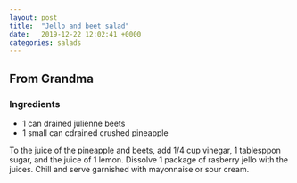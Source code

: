 ```yaml
---
layout: post
title:  "Jello and beet salad"
date:   2019-12-22 12:02:41 +0000
categories: salads
---
```


## From Grandma
### Ingredients
* 1 can drained julienne beets
* 1 small can cdrained crushed pineapple


To the juice of the pineapple and beets, add 1/4 cup vinegar, 1 tablesppon sugar, and the juice of 1 lemon. Dissolve 1 package of rasberry jello with the juices. Chill and serve garnished with mayonnaise or sour cream.
